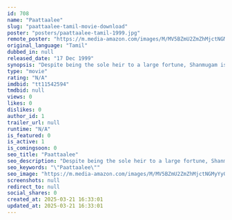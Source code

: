 ```yaml
---
id: 708
name: "Paattaalee"
slug: "paattaalee-tamil-movie-download"
poster: "posters/paattaalee-tamil-1999.jpg"
remote_poster: "https://m.media-amazon.com/images/M/MV5BZmU2ZmZhMjctNGMyYy00OGFhLWJjYzAtY2FjY2FiZTRiN2RmXkEyXkFqcGdeQXVyMjA4OTI5NDQ@._V1_SX300.jpg"
original_language: "Tamil"
dubbed_in: null
released_date: "17 Dec 1999"
synopsis: "Despite being the sole heir to a large fortune, Shanmugam is forced to work as a servant by his aunt. Later, she forces him to marry her own daughter in order to usurp his wealth."
type: "movie"
rating: "N/A"
imdbid: "tt11542594"
tmdbid: null
views: 0
likes: 0
dislikes: 0
author_id: 1
trailer_url: null
runtime: "N/A"
is_featured: 0
is_active: 1
is_comingsoon: 0
seo_title: "Paattaalee"
seo_description: "Despite being the sole heir to a large fortune, Shanmugam is forced to work as a servant by his aunt. Later, she forces him to marry her own daughter in order to usurp his wealth."
seo_keywords: "\"Paattaalee\""
seo_image: "https://m.media-amazon.com/images/M/MV5BZmU2ZmZhMjctNGMyYy00OGFhLWJjYzAtY2FjY2FiZTRiN2RmXkEyXkFqcGdeQXVyMjA4OTI5NDQ@._V1_SX300.jpg"
screenshots: null
redirect_to: null
social_shares: 0
created_at: 2025-03-21 16:33:01
updated_at: 2025-03-21 16:33:01
---
```


